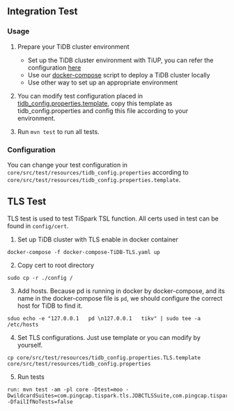## Integration Test

### Usage

1. Prepare your TiDB cluster environment
   - Set up the TiDB cluster environment with TiUP, you can refer the configuration [here](../../../config/tidb.toml)
   - Use our [docker-compose](../../../docker-compose.yaml) script to deploy a TiDB cluster locally
   - Use other way to set up an appropriate environment

2. You can modify test configuration placed in [tidb_config.properties.template](./resources/tidb_config.properties.template), copy this template as tidb_config.properties and config this file according to your environment.

3. Run `mvn test` to run all tests.

### Configuration

You can change your test configuration in `core/src/test/resources/tidb_config.properties` according to `core/src/test/resources/tidb_config.properties.template`.

## TLS Test

TLS test is used to test TiSpark TSL function.
All certs used in test can be found in `config/cert`.

1. Set up TiDB cluster with TLS enable in docker container

```shell
docker-compose -f docker-compose-TiDB-TLS.yaml up
```

2. Copy cert to root directory

```shell
sudo cp -r ./config /
```

3. Add hosts. Because pd is running in docker by docker-compose, and its name in the docker-compose file is `pd`, we should configure the correct host for TiDB to find it.

```shell
sduo echo -e "127.0.0.1   pd \n127.0.0.1   tikv" | sudo tee -a /etc/hosts
```

4. Set TLS configurations. Just use template or you can modify by yourself.

```shell
cp core/src/test/resources/tidb_config.properties.TLS.template core/src/test/resources/tidb_config.properties
```

5. Run tests

```shell
run: mvn test -am -pl core -Dtest=moo -DwildcardSuites=com.pingcap.tispark.tls.JDBCTLSSuite,com.pingcap.tispark.tls.TiKVClientTLSSuite,com.pingcap.tispark.tls.TiSparkTLSSuite -DfailIfNoTests=false
```